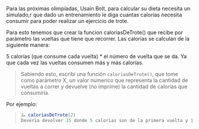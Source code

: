 Para las próximas olimpíadas, Usain Bolt, para calcular su dieta necesita un simulado,r que dado un entrenamiento le diga cuantas calorías necesita consumir para poder realizar un ejercicio de trote.

Para esto tenemos que crear la funcion caloriasDeTrote() que recibe por parámetro las vueltas que tiene que recorrer.
Las calorías se calculan de la siguiente manera:

5 calorías (que consume cada vuelta) * el número de vuelta que se da. Ya que cada vez las vueltas consumen más y más calorías.

> Sabiendo esto, escribí una función `caloriasDeTrote()`, que tome como parámetro X, un valor numerico que representa la cantidad de vueltas a correr y devuelve (no imprime) la cantidad de calorías que consumiría.

Por ejemplo: 
> 
> ```javascript
> ム caloriasDeTrote(2)
> Deveria devolver 15 donde 5 calorias son de la primera vuelta y 10 calorias de la segunda
> ```
